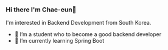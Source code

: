 ### Hi there I'm Chae-eun👋 

I'm interested in Backend Development from South Korea.
- 🔭 I’m a student who to become a good backend developer
- 🌱 I’m currently learning Spring Boot

<!--
**chaenii25/chaenii25** is a ✨ _special_ ✨ repository because its `README.md` (this file) appears on your GitHub profile.

Here are some ideas to get you started:

- 🔭 I’m currently working on ...
- 🌱 I’m currently learning ...
- 👯 I’m looking to collaborate on ...
- 🤔 I’m looking for help with ...
- 💬 Ask me about ...
- 📫 How to reach me: ...
- 😄 Pronouns: ...
- ⚡ Fun fact: ...
-->
